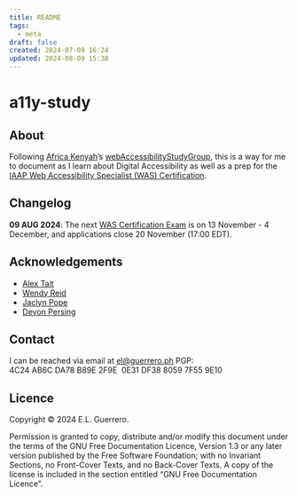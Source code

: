 ```yaml
---
title: README
tags:
  - meta
draft: false
created: 2024-07-09 16:24
updated: 2024-08-09 15:38
---
```

# a11y-study

## About
Following [Africa Kenyah](https://github.com/codingtherapist)’s [webAccessibilityStudyGroup](https://github.com/codingtherapist/webAccessibilityStudyGroup), this is a way for me to document as I learn about Digital Accessibility as well as a prep for the [IAAP Web Accessibility Specialist (WAS) Certification](https://www.accessibilityassociation.org/s/wascertification).

## Changelog
**09 AUG 2024**: The next [WAS Certification Exam](https://www.accessibilityassociation.org/s/certification-apply) is on 13 November - 4 December, and applications close 20 November (17:00 EDT).

## Acknowledgements
- [Alex Tait](https://www.atfreshsolutions.com/)
- [Wendy Reid](https://www.reidmore.online)
- [Jaclyn Pope](https://illumaaccessibility.com/)
- [Devon Persing](https://devonpersing.netlify.app/)

## Contact
I can be reached via email at el@guerrero.ph
PGP: 4C24 AB6C DA78 B89E 2F9E  0E31 DF38 8059 7F55 9E10

## Licence
Copyright © 2024 E.L. Guerrero.

Permission is granted to copy, distribute and/or modify this document under the terms of the GNU Free Documentation Licence, Version 1.3 or any later version published by the Free Software Foundation; with no Invariant Sections, no Front-Cover Texts, and no Back-Cover Texts. A copy of the license is included in the section entitled “GNU Free Documentation Licence”.

